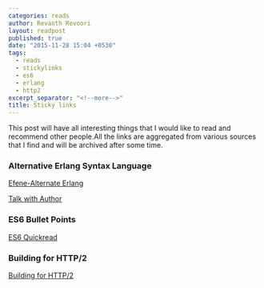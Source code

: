 ```yaml
---
categories: reads
author: Revanth Revoori
layout: readpost
published: true
date: "2015-11-28 15:04 +0530"
tags: 
  - reads
  - stickylinks
  - es6
  - erlang
  - http2
excerpt_separator: "<!--more-->"
title: Sticky links
---
```




This post will have all interesting things that I would like to read and recommend other people.All the links are aggregated from various sources that I find and will be archived after some time.

### Alternative Erlang Syntax Language

<a class="embedly-card" href="http://efene.org/index.html#">Efene-Alternate Erlang  <i class="fa fa-external-link"></i></a>

<a class="embedly-card" href="https://medium.com/this-is-not-a-monad-tutorial/efene-an-erlang-vm-language-that-embraces-the-python-zen-db9b4d840614#.vv5esdiye">Talk with Author  <i class="fa fa-external-link"></i></a>

### ES6 Bullet Points

<a class="embedly-card" href="https://github.com/bevacqua/es6#weakmaps">ES6 Quickread  <i class="fa fa-external-link"></i></a>

### Building for HTTP/2

<a class="embedly-card" href="http://rmurphey.com/blog/2015/11/25/building-for-http2">Building for HTTP/2  <i class="fa fa-external-link"></i></a>



<!--more-->
